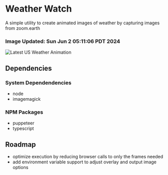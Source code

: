 # Weather Watch

A simple utility to create animated images of weather by capturing images from zoom.earth

### Image Updated: Sun Jun  2 05:11:06 PDT 2024

![Latest US Weather Animation](animations/2024-06-02.webp)

## Dependencies
### System Dependendencies
* node
* imagemagick
### NPM Packages
* puppeteer
* typescript

## Roadmap
* optimize execution by reducing browser calls to only the frames needed
* add environment variable support to adjust overlay and output image options
